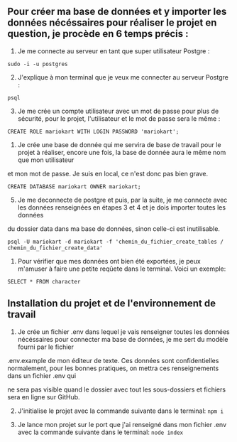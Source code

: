 ## Pour créer ma base de données et y importer les données nécéssaires pour réaliser le projet en question, je procède en 6 temps précis :

1. Je me connecte au serveur en tant que super utilisateur Postgre :

``` sudo -i -u postgres ```

2. J'explique à mon terminal que je veux me connecter au serveur Postgre : 
   
``` psql ```

3. Je me crée un compte utilisateur avec un mot de passe pour plus de sécurité, pour le projet, l'utilisateur et le mot de passe sera le même :

``` CREATE ROLE mariokart WITH LOGIN PASSWORD 'mariokart'; ```

1. Je crée une base de donnée qui me servira de base de travail pour le projet à réaliser, encore une fois, la base de donnée aura le même nom que mon utilisateur 

et mon mot de passe. Je suis en local, ce n'est donc pas bien grave.

``` CREATE DATABASE mariokart OWNER mariokart; ```

5. Je me deconnecte de postgre et puis, par la suite, je me connecte avec les données renseignées en étapes 3 et 4 et je dois importer toutes les données 
   
du dossier data dans ma base de données, sinon celle-ci est inutilisable.

``` psql -U mariokart -d mariokart -f 'chemin_du_fichier_create_tables / chemin_du_fichier_create_data' ```

1. Pour vérifier que mes données ont bien été exportées, je peux m'amuser à faire une petite reqûete dans le terminal. Voici un exemple: 

``` SELECT * FROM character ```

## Installation du projet et de l'environnement de travail

1. Je crée un fichier .env dans lequel je vais renseigner toutes les données nécéssaires pour connecter ma base de données, je me sert du modèle fourni par le fichier

.env.example de mon éditeur de texte. Ces données sont confidentielles normalement, pour les bonnes pratiques, on mettra ces renseignements dans un fichier .env qui

ne sera pas visible quand le dossier avec tout les sous-dossiers et fichiers sera en ligne sur GitHub.

2. J'initialise le projet avec la commande suivante dans le terminal: ``` npm i ```

3. Je lance mon projet sur le port que j'ai renseigné dans mon fichier .env avec la commande suivante dans le terminal: ``` node index ```
